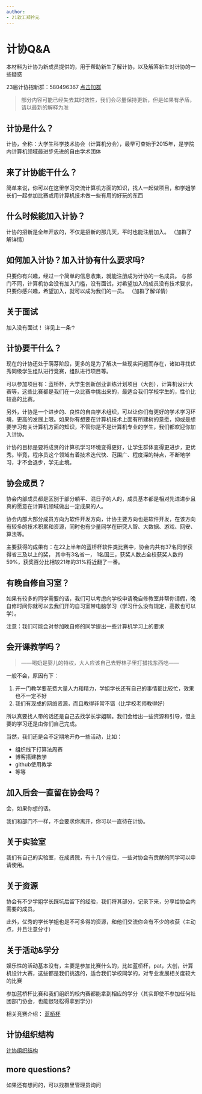 ```yaml
---
author: 
- 21软工郑钤元
---
```

# 计协Q&A

本材料为计协为新成员提供的，用于帮助新生了解计协，以及解答新生对计协的一些疑惑

23届计协招新群：580496367 [点击加群](http://qm.qq.com/cgi-bin/qm/qr?_wv=1027&k=Nv-dbMiw6i2y5zDDziPkCzaCMPxLaWTT&authKey=l%2BdzCeRL16KL1OmAW8MEzFZI7IFEEaN6hdWgkWwXD2HpIr8LWOJQTCF6xxfgPD1A&noverify=0&group_code=580496367)

> 部分内容可能已经失去其时效性，我们会尽量保持更新，但是如果有矛盾，请以最新的解释为准

## 计协是什么？
计协，全称：大学生科学技术协会（计算机分会），最早可查始于2015年，是学院内计算机领域最进步先进的自由学术团体
## 来了计协能干什么？
简单来说，你可以在这里学习交流计算机方面的知识，找人一起做项目，和学姐学长们一起参加比赛或用计算机技术做一些有用的好玩的东西
## 什么时候能加入计协？
计协的招新是全年开放的，不仅是招新的那几天，平时也能注册加入。
（加群了解详情）
## 如何加入计协？加入计协有什么要求吗?
只要你有兴趣，经过一个简单的信息收集，就能注册成为计协的一名成员。
与部门不同，计算机协会没有加入门槛，没有面试，对希望加入的成员没有技术要求，只要你感兴趣，希望加入，就可以成为我们的一员。
（加群了解详情）
## 关于面试
加入没有面试！
详见上一条↑
## 计协要干什么？
现在的计协还处于萌芽阶段，更多的是为了解决一些现实问题而存在，诸如寻找优秀同级学生组队进行竞赛，组队进行项目等。

可以参加项目有：蓝桥杯，大学生创新创业训练计划项目（大创），计算机设计大赛等，这些比赛都是我们在一众比赛中挑出来的，最适合我们学校学生的，性价比较高的比赛。

另外，计协是一个进步的、良性的自由学术组织，可以让你们有更好的学术学习环境，更高的发展上限。如果你有想要在计算机技术上面有所建树的意愿，抑或是想要学习有关计算机方面的知识，不管你是不是计算机专业的学生，我们都欢迎你加入计协。

计协的目标是要将成贤的计算机学习环境变得更好，让学生群体变得更进步，更优秀。毕竟，程序员这个领域有着技术迭代快、范围广、程度深的特点，不断地学习，才不会退步，学无止境。
## 协会成员？
协会内部成员都是区别于部分躺平、混日子的人的，成员基本都是相对先进进步且真的愿意在计算机领域做出一定成果的人。

协会内部大部分成员方向为软件开发方向，计协主要方向也是软件开发，在该方向有较多的技术积累和资源，同时也有少量同学在研究人智、大数据、游戏、网安、算法等。

主要获得的成果有：在22上半年的蓝桥杯软件类比赛中，协会内共有37名同学获得省三及以上的奖， 其中有3名省一， 1名国三，获奖人数占全校获奖人数的59%，获奖百分比相较21年的31%将近翻了一番。
## 有晚自修自习室？
如果有较多的同学需要的话，我们可以考虑向学校申请晚自修教室并帮你请假，晚自修时间你就可以去我们开的自习室带电脑学习（学习什么没有规定，高数也可以学）。

注意：我们可能会对参加晚自修的同学提出一些计算机学习上的要求
## 会开课教学吗？
> ——喝奶是婴儿的特权，大人应该自己去野林子里打猎找东西吃——

一般不会，原因有下：
1. 开一门教学要花费大量人力和精力，学姐学长还有自己的事情都比较忙，效果也不一定不好
2. 我们有现成的网络资源，而且教得非常不错（比学校老师教得好）

所以真要找人带的话还是自己去找学长学姐聊。我们会给出一些资源和引导，但主要的学习还是由你们自己完成。

当然，我们还是会不定期地开办一些活动，比如：

- 组织线下打算法周赛
- 博客搭建教学
- github使用教学
- 等等

## 加入后会一直留在协会吗？
会，如果你想的话。

我们和部门不一样，不会要求你离开，你可以一直待在计协。
## 关于实验室
我们有自己的实验室，在成贤院，有十几个座位，一些对协会有贡献的同学可以申请使用。
## 关于资源
协会有不少学姐学长踩坑后留下的经验，我们将其部分，记录下来，分享给协会内需要的成员。

此外，优秀的学长学姐也是不可多得的资源，和他们交流你会有不少的收获（主动点，并且注意分寸）
## 关于活动&学分
娱乐性的活动基本没有，主要是参加比赛什么的，比如蓝桥杯，pat，大创，计算机设计大赛，这些都是我们挑选的，适合我们学校同学的，对专业发展相关度较大的比赛

参加蓝桥杯比赛和我们组织的校内赛都能拿到相应的学分（其实即使不参加任何社团部门协会，也能很轻松得拿到学分）

相关竞赛介绍：
[蓝桥杯](../比赛/蓝桥杯)

## 计协组织结构

[计协组织结构](../计协介绍/计协组织结构.md)

## more questions?

如果还有想问的，可以找群里管理员询问

